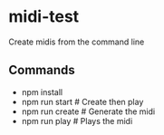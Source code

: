 # midi-test
Create midis from the command line

## Commands
- npm install
- npm run start # Create then play
- npm run create # Generate the midi
- npm run play # Plays the midi
